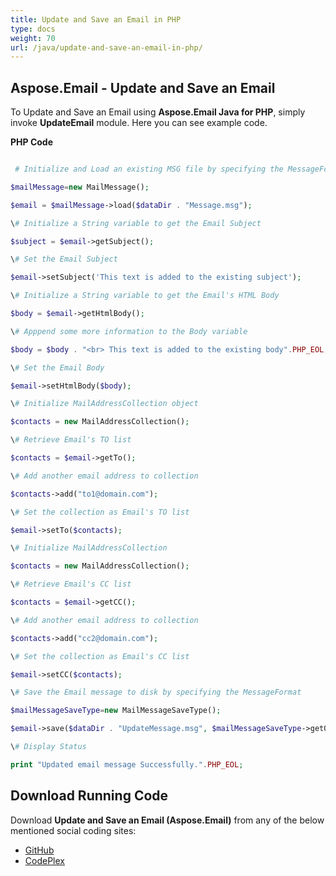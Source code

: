 ```yaml
---
title: Update and Save an Email in PHP
type: docs
weight: 70
url: /java/update-and-save-an-email-in-php/
---
```


## **Aspose.Email - Update and Save an Email**
To Update and Save an Email using **Aspose.Email Java for PHP**, simply invoke **UpdateEmail** module. Here you can see example code.

**PHP Code**

``` php

 # Initialize and Load an existing MSG file by specifying the MessageFormat

$mailMessage=new MailMessage();

$email = $mailMessage->load($dataDir . "Message.msg");

\# Initialize a String variable to get the Email Subject

$subject = $email->getSubject();

\# Set the Email Subject

$email->setSubject('This text is added to the existing subject');

\# Initialize a String variable to get the Email's HTML Body

$body = $email->getHtmlBody();

\# Apppend some more information to the Body variable

$body = $body . "<br> This text is added to the existing body".PHP_EOL;

\# Set the Email Body

$email->setHtmlBody($body);

\# Initialize MailAddressCollection object

$contacts = new MailAddressCollection();

\# Retrieve Email's TO list

$contacts = $email->getTo();

\# Add another email address to collection

$contacts->add("to1@domain.com");

\# Set the collection as Email's TO list

$email->setTo($contacts);

\# Initialize MailAddressCollection

$contacts = new MailAddressCollection();

\# Retrieve Email's CC list

$contacts = $email->getCC();

\# Add another email address to collection

$contacts->add("cc2@domain.com");

\# Set the collection as Email's CC list

$email->setCC($contacts);

\# Save the Email message to disk by specifying the MessageFormat

$mailMessageSaveType=new MailMessageSaveType();

$email->save($dataDir . "UpdateMessage.msg", $mailMessageSaveType->getOutlookMessageFormat());

\# Display Status

print "Updated email message Successfully.".PHP_EOL;

```
## **Download Running Code**
Download **Update and Save an Email (Aspose.Email)** from any of the below mentioned social coding sites:

- [GitHub](https://github.com/aspose-email/Aspose.Email-for-Java/blob/master/Plugins/Aspose_Email_Java_for_PHP/src/aspose/email/ProgrammingEmail/UpdateEmail.php)
- [CodePlex](https://asposeemailjavaphp.codeplex.com/SourceControl/latest#src/aspose/email/ProgrammingEmail/UpdateEmail.php)
